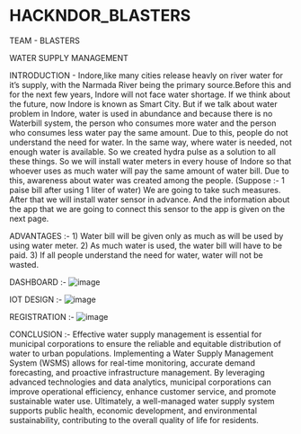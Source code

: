 # HACKNDOR_BLASTERS

TEAM - BLASTERS 

WATER SUPPLY MANAGEMENT

INTRODUCTION - Indore,like many cities release heavly on river water for it’s supply, with the Narmada River being the primary source.Before this and for the next few years, Indore will not face water shortage. If we think about the future, now Indore is known as Smart City. But if we talk about water problem in Indore, water is used in abundance and because there is no Waterbill system, the person who consumes more water and the person who consumes less water pay the same amount. Due to this, people do not understand the need for water. In the same way, where water is needed, not enough water is available. So we created hydra pulse as a solution to all these things.
So we will install water meters in every house of Indore so that whoever uses as much water will pay the same amount of water bill. Due to this, awareness about water was created among the people. (Suppose :- 1 paise bill after using 1 liter of water) We are going to take such measures. After that we will install water sensor in advance. And the information about the app that we are going to connect this sensor to the app is given on the next page.


ADVANTAGES :- 1) Water bill will be given only as much as will be used by using water meter.
2) As much water is used, the water bill will have to be paid.
3) If all people understand the need for water, water will not be wasted.

DASHBOARD :- ![image](https://github.com/user-attachments/assets/47312465-1f5f-444c-9104-0cddd11824c5)

IOT DESIGN :- ![image](https://github.com/user-attachments/assets/8e3f1e76-7823-4b13-84b8-1704479e2efc)

REGISTRATION :- ![image](https://github.com/user-attachments/assets/fe2dba9e-d064-497a-b36f-cd4caa59018a)

CONCLUSION :- Effective water supply management is essential for municipal corporations to ensure the reliable and equitable distribution of water to urban populations. Implementing a Water Supply Management System (WSMS) allows for real-time monitoring, accurate demand forecasting, and proactive infrastructure management. By leveraging advanced technologies and data analytics, municipal corporations can improve operational efficiency, enhance customer service, and promote sustainable water use. Ultimately, a well-managed water supply system supports public health, economic development, and environmental sustainability, contributing to the overall quality of life for residents.






